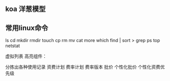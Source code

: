 ## koa 洋葱模型

## 常用linux命令
ls cd mkdir rmdir touch cp rm mv 
cat more
which find
| sort >
grep 
ps top netstat

虚拟列表 
高亮组件：

分拣出各种使用记录
资费计划 费率计划 费率版本
批价 个性化批价 个性化资费优先级
